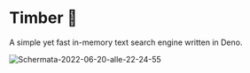# Timber 🍃

A simple yet fast in-memory text search engine written in Deno.

<img src="https://i.ibb.co/BgPznKK/Schermata-2022-06-20-alle-22-24-55.png" alt="Schermata-2022-06-20-alle-22-24-55" border="0">
